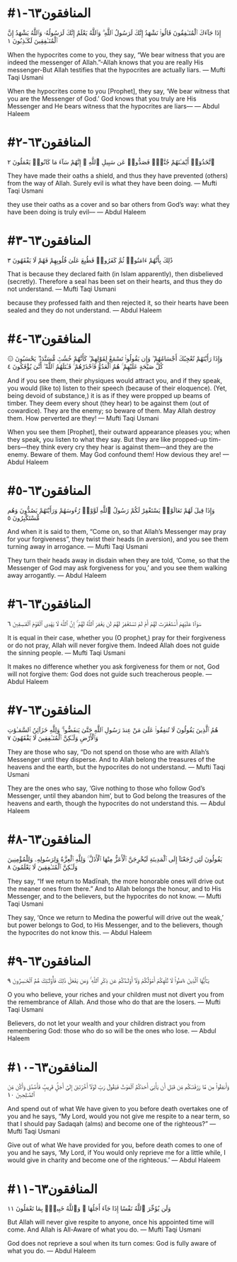 
# #المنافقون٦٣-١
إِذَا جَآءَكَ ٱلْمُنَـٰفِقُونَ قَالُوا۟ نَشْهَدُ إِنَّكَ لَرَسُولُ ٱللَّهِ ۗ وَٱللَّهُ يَعْلَمُ إِنَّكَ لَرَسُولُهُۥ وَٱللَّهُ يَشْهَدُ إِنَّ ٱلْمُنَـٰفِقِينَ لَكَـٰذِبُونَ ١

When the hypocrites come to you, they say, “We bear witness that you are indeed the messenger of Allah.”-Allah knows that you are really His messenger-But Allah testifies that the hypocrites are actually liars.
— Mufti Taqi Usmani


When the hypocrites come to you [Prophet], they say, ‘We bear witness that you are the Messenger of God.’ God knows that you truly are His Messenger and He bears witness that the hypocrites are liars––
— Abdul Haleem



# #المنافقون٦٣-٢
ٱتَّخَذُوٓا۟ أَيْمَـٰنَهُمْ جُنَّةًۭ فَصَدُّوا۟ عَن سَبِيلِ ٱللَّهِ ۚ إِنَّهُمْ سَآءَ مَا كَانُوا۟ يَعْمَلُونَ ٢

They have made their oaths a shield, and thus they have prevented (others) from the way of Allah. Surely evil is what they have been doing.
— Mufti Taqi Usmani


they use their oaths as a cover and so bar others from God’s way: what they have been doing is truly evil––
— Abdul Haleem



# #المنافقون٦٣-٣
ذَٰلِكَ بِأَنَّهُمْ ءَامَنُوا۟ ثُمَّ كَفَرُوا۟ فَطُبِعَ عَلَىٰ قُلُوبِهِمْ فَهُمْ لَا يَفْقَهُونَ ٣

That is because they declared faith (in Islam apparently), then disbelieved (secretly). Therefore a seal has been set on their hearts, and thus they do not understand.
— Mufti Taqi Usmani


because they professed faith and then rejected it, so their hearts have been sealed and they do not understand.
— Abdul Haleem



# #المنافقون٦٣-٤
۞ وَإِذَا رَأَيْتَهُمْ تُعْجِبُكَ أَجْسَامُهُمْ ۖ وَإِن يَقُولُوا۟ تَسْمَعْ لِقَوْلِهِمْ ۖ كَأَنَّهُمْ خُشُبٌۭ مُّسَنَّدَةٌۭ ۖ يَحْسَبُونَ كُلَّ صَيْحَةٍ عَلَيْهِمْ ۚ هُمُ ٱلْعَدُوُّ فَٱحْذَرْهُمْ ۚ قَـٰتَلَهُمُ ٱللَّهُ ۖ أَنَّىٰ يُؤْفَكُونَ ٤

And if you see them, their physiques would attract you, and if they speak, you would (like to) listen to their speech (because of their eloquence). (Yet, being devoid of substance,) it is as if they were propped up beams of timber. They deem every shout (they hear) to be against them (out of cowardice). They are the enemy; so beware of them. May Allah destroy them. How perverted are they!
— Mufti Taqi Usmani


When you see them [Prophet], their outward appearance pleases you; when they speak, you listen to what they say. But they are like propped-up tim-bers––they think every cry they hear is against them––and they are the enemy. Beware of them. May God confound them! How devious they are!
— Abdul Haleem



# #المنافقون٦٣-٥
وَإِذَا قِيلَ لَهُمْ تَعَالَوْا۟ يَسْتَغْفِرْ لَكُمْ رَسُولُ ٱللَّهِ لَوَّوْا۟ رُءُوسَهُمْ وَرَأَيْتَهُمْ يَصُدُّونَ وَهُم مُّسْتَكْبِرُونَ ٥

And when it is said to them, “Come on, so that Allah’s Messenger may pray for your forgiveness”, they twist their heads (in aversion), and you see them turning away in arrogance.
— Mufti Taqi Usmani


They turn their heads away in disdain when they are told, ‘Come, so that the Messenger of God may ask forgiveness for you,’ and you see them walking away arrogantly.
— Abdul Haleem



# #المنافقون٦٣-٦
سَوَآءٌ عَلَيْهِمْ أَسْتَغْفَرْتَ لَهُمْ أَمْ لَمْ تَسْتَغْفِرْ لَهُمْ لَن يَغْفِرَ ٱللَّهُ لَهُمْ ۚ إِنَّ ٱللَّهَ لَا يَهْدِى ٱلْقَوْمَ ٱلْفَـٰسِقِينَ ٦

It is equal in their case, whether you (O prophet,) pray for their forgiveness or do not pray, Allah will never forgive them. Indeed Allah does not guide the sinning people.
— Mufti Taqi Usmani


It makes no difference whether you ask forgiveness for them or not, God will not forgive them: God does not guide such treacherous people.
— Abdul Haleem



# #المنافقون٦٣-٧
هُمُ ٱلَّذِينَ يَقُولُونَ لَا تُنفِقُوا۟ عَلَىٰ مَنْ عِندَ رَسُولِ ٱللَّهِ حَتَّىٰ يَنفَضُّوا۟ ۗ وَلِلَّهِ خَزَآئِنُ ٱلسَّمَـٰوَٰتِ وَٱلْأَرْضِ وَلَـٰكِنَّ ٱلْمُنَـٰفِقِينَ لَا يَفْقَهُونَ ٧

They are those who say, “Do not spend on those who are with Allah’s Messenger until they disperse. And to Allah belong the treasures of the heavens and the earth, but the hypocrites do not understand.
— Mufti Taqi Usmani


They are the ones who say, ‘Give nothing to those who follow God’s Messenger, until they abandon him’, but to God belong the treasures of the heavens and earth, though the hypocrites do not understand this.
— Abdul Haleem



# #المنافقون٦٣-٨
يَقُولُونَ لَئِن رَّجَعْنَآ إِلَى ٱلْمَدِينَةِ لَيُخْرِجَنَّ ٱلْأَعَزُّ مِنْهَا ٱلْأَذَلَّ ۚ وَلِلَّهِ ٱلْعِزَّةُ وَلِرَسُولِهِۦ وَلِلْمُؤْمِنِينَ وَلَـٰكِنَّ ٱلْمُنَـٰفِقِينَ لَا يَعْلَمُونَ ٨

They say, “If we return to Madīnah, the more honorable ones will drive out the meaner ones from there.” And to Allah belongs the honour, and to His Messenger, and to the believers, but the hypocrites do not know.
— Mufti Taqi Usmani


They say, ‘Once we return to Medina the powerful will drive out the weak,’ but power belongs to God, to His Messenger, and to the believers, though the hypocrites do not know this.
— Abdul Haleem



# #المنافقون٦٣-٩
يَـٰٓأَيُّهَا ٱلَّذِينَ ءَامَنُوا۟ لَا تُلْهِكُمْ أَمْوَٰلُكُمْ وَلَآ أَوْلَـٰدُكُمْ عَن ذِكْرِ ٱللَّهِ ۚ وَمَن يَفْعَلْ ذَٰلِكَ فَأُو۟لَـٰٓئِكَ هُمُ ٱلْخَـٰسِرُونَ ٩

O you who believe, your riches and your children must not divert you from the remembrance of Allah. And those who do that are the losers.
— Mufti Taqi Usmani


Believers, do not let your wealth and your children distract you from remembering God: those who do so will be the ones who lose.
— Abdul Haleem



# #المنافقون٦٣-١٠
وَأَنفِقُوا۟ مِن مَّا رَزَقْنَـٰكُم مِّن قَبْلِ أَن يَأْتِىَ أَحَدَكُمُ ٱلْمَوْتُ فَيَقُولَ رَبِّ لَوْلَآ أَخَّرْتَنِىٓ إِلَىٰٓ أَجَلٍۢ قَرِيبٍۢ فَأَصَّدَّقَ وَأَكُن مِّنَ ٱلصَّـٰلِحِينَ ١٠

And spend out of what We have given to you before death overtakes one of you and he says, “My Lord, would you not give me respite to a near term, so that I should pay Sadaqah (alms) and become one of the righteous?”
— Mufti Taqi Usmani


Give out of what We have provided for you, before death comes to one of you and he says, ‘My Lord, if You would only reprieve me for a little while, I would give in charity and become one of the righteous.’
— Abdul Haleem



# #المنافقون٦٣-١١
وَلَن يُؤَخِّرَ ٱللَّهُ نَفْسًا إِذَا جَآءَ أَجَلُهَا ۚ وَٱللَّهُ خَبِيرٌۢ بِمَا تَعْمَلُونَ ١١

But Allah will never give respite to anyone, once his appointed time will come. And Allah is All-Aware of what you do.
— Mufti Taqi Usmani


God does not reprieve a soul when its turn comes: God is fully aware of what you do.
— Abdul Haleem




